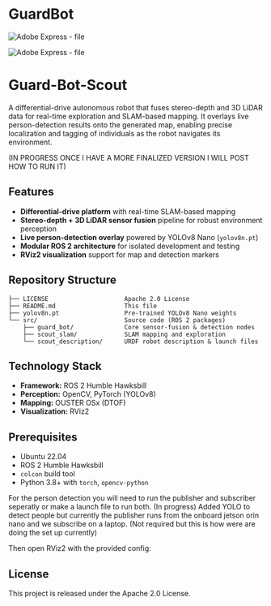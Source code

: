 # GuardBot
![Adobe Express - file](https://github.com/user-attachments/assets/72c98f8d-a6cb-4017-bd0a-56c2b236c2a1)

![Adobe Express - file](https://github.com/user-attachments/assets/4f444fa7-426d-44c7-bf14-89ad8aba4e7c)


# Guard-Bot-Scout

A differential-drive autonomous robot that fuses stereo-depth and 3D LiDAR data for real-time exploration and SLAM-based mapping. It overlays live person-detection results onto the generated map, enabling precise localization and tagging of individuals as the robot navigates its environment.

(IN PROGRESS ONCE I HAVE A MORE FINALIZED VERSION I WILL POST HOW TO RUN IT)
## Features

- **Differential-drive platform** with real-time SLAM-based mapping  
- **Stereo-depth + 3D LiDAR sensor fusion** pipeline for robust environment perception  
- **Live person-detection overlay** powered by YOLOv8 Nano (`yolov8n.pt`) 
- **Modular ROS 2 architecture** for isolated development and testing  
- **RViz2 visualization** support for map and detection markers  

## Repository Structure

```
├── LICENSE                     Apache 2.0 License 
├── README.md                   This file  
├── yolov8n.pt                  Pre-trained YOLOv8 Nano weights
└── src/                        Source code (ROS 2 packages)  
    ├── guard_bot/              Core sensor-fusion & detection nodes  
    ├── scout_slam/             SLAM mapping and exploration  
    └── scout_description/      URDF robot description & launch files  
```

## Technology Stack

- **Framework:** ROS 2 Humble Hawksbill  
- **Perception:** OpenCV, PyTorch (YOLOv8)  
- **Mapping:** OUSTER OSx (DTOF)  
- **Visualization:** RViz2  

## Prerequisites

- Ubuntu 22.04  
- ROS 2 Humble Hawksbill  
- `colcon` build tool  
- Python 3.8+ with `torch`, `opencv-python`  

For the person detection you will need to run the publisher and subscriber seperatly or make a launch file to run both. 
(In progress) Added YOLO to detect people but currently the publisher runs from the onboard jetson orin nano and we subscribe on a laptop. (Not required but this is how were are doing the set up currently)

Then open RViz2 with the provided config:

## License

This project is released under the Apache 2.0 License.
